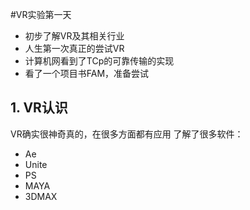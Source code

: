 #VR实验第一天
* 初步了解VR及其相关行业
* 人生第一次真正的尝试VR
* 计算机网看到了TCp的可靠传输的实现
* 看了一个项目书FAM，准备尝试



## 1. VR认识

   VR确实很神奇真的，在很多方面都有应用
   了解了很多软件：
   * Ae
   * Unite
   * PS
   * MAYA
   * 3DMAX
      
      
      
     
